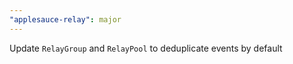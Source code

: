 ```yaml
---
"applesauce-relay": major
---
```


Update `RelayGroup` and `RelayPool` to deduplicate events by default
